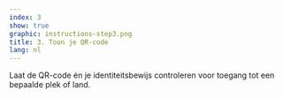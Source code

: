 ```yaml
---
index: 3
show: true
graphic: instructions-step3.png
title: 3. Toon je QR-code
lang: nl
---
```

Laat de QR-code én je identiteitsbewijs controleren voor toegang tot een bepaalde plek of land.
